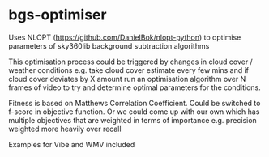 # bgs-optimiser

Uses NLOPT (https://github.com/DanielBok/nlopt-python) to optimise parameters of sky360lib background subtraction algorithms

This optimisation process could be triggered by changes in cloud cover / weather conditions e.g. take cloud cover estimate every few mins and if cloud cover deviates by X amount run an optimisation algorithm over N frames of video to try and determine optimal parameters for the conditions.

Fitness is based on Matthews Correlation Coefficient. Could be switched to f-score in objective function. Or we could come up with our own which has multiple objectives that are weighted in terms of importance e.g. precision weighted more heavily over recall

Examples for Vibe and WMV included
